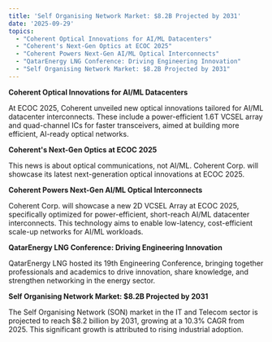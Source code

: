 ```yaml
---
title: 'Self Organising Network Market: $8.2B Projected by 2031'
date: '2025-09-29'
topics:
  - "Coherent Optical Innovations for AI/ML Datacenters"
  - "Coherent's Next-Gen Optics at ECOC 2025"
  - "Coherent Powers Next-Gen AI/ML Optical Interconnects"
  - "QatarEnergy LNG Conference: Driving Engineering Innovation"
  - "Self Organising Network Market: $8.2B Projected by 2031"
---
```


**Coherent Optical Innovations for AI/ML Datacenters**

At ECOC 2025, Coherent unveiled new optical innovations tailored for AI/ML datacenter interconnects. These include a power-efficient 1.6T VCSEL array and quad-channel ICs for faster transceivers, aimed at building more efficient, AI-ready optical networks.

**Coherent's Next-Gen Optics at ECOC 2025**

This news is about optical communications, not AI/ML. Coherent Corp. will showcase its latest next-generation optical innovations at ECOC 2025.

**Coherent Powers Next-Gen AI/ML Optical Interconnects**

Coherent Corp. will showcase a new 2D VCSEL Array at ECOC 2025, specifically optimized for power-efficient, short-reach AI/ML datacenter interconnects. This technology aims to enable low-latency, cost-efficient scale-up networks for AI/ML workloads.

**QatarEnergy LNG Conference: Driving Engineering Innovation**

QatarEnergy LNG hosted its 19th Engineering Conference, bringing together professionals and academics to drive innovation, share knowledge, and strengthen networking in the energy sector.

**Self Organising Network Market: $8.2B Projected by 2031**

The Self Organising Network (SON) market in the IT and Telecom sector is projected to reach $8.2 billion by 2031, growing at a 10.3% CAGR from 2025. This significant growth is attributed to rising industrial adoption.

